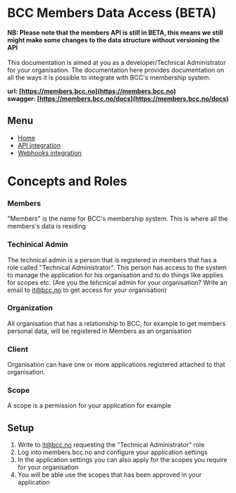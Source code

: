 # BCC Members Data Access (BETA)
**NB: Please note that the members API is still in BETA, this means we still might make some changes to the data structure without versioning the API**
<br />
<br />
This documentation is aimed at you as a developer/Technical Administrator for your organisation. The documentation here provides documentation on all the ways it is possible to integrate with BCC's membership system. 

**url: [https://members.bcc.no](https://members.bcc.no)** 
<br />
**swagger: [https://members.bcc.no/docs](https://members.bcc.no/docs)**

## Menu
- [Home](index.md)
- [API integration](api-integration.md)
- [Webhooks integration](api-integration.md)

# Concepts and Roles
### Members
"Members" is the name for BCC's membership system. This is where all the members's data is residing
### Techinical Admin
The technical admin is a person that is registered in members that has a role called "Technical Administrator". This person has access to the system to manage the application for his organisation and to do things like applies for scopes etc. (Are you the tehcnical admin for your organisation? Write an email to it@bcc.no to get access for your organisation)
### Organization
All organisation that has a relationship to BCC, for example to get members personal data, will be registered in Members as an organisation
### Client
Organisation can have one or more applications registered attached to that organisation.
### Scope
A scope is a permission for your application for example 

## Setup
1. Write to it@bcc.no requesting the "Technical Administrator" role
2. Log into members.bcc.no and configure your application settings
3. In the application settings you can also apply for the scopes you require for your organisation
4. You will be able use the scopes that has been approved in your application
